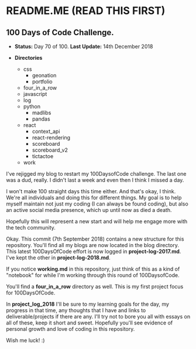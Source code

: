 # README.ME  (READ THIS FIRST)

## 100 Days of Code Challenge.

+ **Status:** Day 70 of 100. **Last Update:** 14th December 2018

+ **Directories**
    + css 
      + geonation
      + portfolio
    + four_in_a_row
    + javascript
    + log
    + python
      + madlibs
      + pandas
    + react
      + context_api
      + react-rendering  
      + scoreboard
      + scoreboard_v2
      + tictactoe
    + work

I've rejigged my blog to restart my 100DaysofCode challenge.  The last one was a dud, really. I didn't last a week and even then I think I missed a day.  

I won't make 100 straight days this time either. And that's okay, I think. We're all individuals and doing this for different things. My goal is to help myself maintain not just my coding (I can always be found coding), but also an active social media presence, which up until now as died a death.

Hopefully this will represent a new start and will help me engage more with the tech community.

Okay. This commit (7th September 2018) contains a new structure for this repository.  You'll find all my blogs are now located in the blog directory.  This latest 100DaysOfCode effort is now logged in **project-log-2017.md**.  I've kept the other in **project-log-2018.md**.

If you notice **working.md** in this repository, just think of this as a kind of "notebook" for while I'm working through this round of 100DaysofCode.

You'll find a **four_in_a_row** directory as well. This is my first project focus for 100DaysOfCode.

In **project_log_2018** I'll be sure to my learning goals for the day, my progress in that time, any thoughts that I have and links to deliverable/projects if there are any.  I'll try not to bore you all with essays on all of these, keep it short and sweet. Hopefully you'll see evidence of personal growth and love of coding in this repository.

Wish me luck!  :)